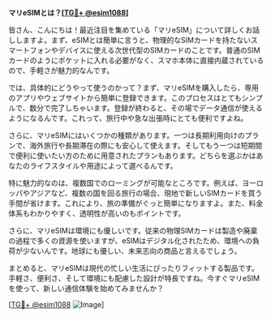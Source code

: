 **マリeSIMとは？[[TG💪+ @esim1088](https://t.me/s/esim1088)]**

皆さん、こんにちは！最近注目を集めている「マリeSIM」について詳しくお話ししますよ。まず、eSIMとは簡単に言うと、物理的なSIMカードを持たないスマートフォンやデバイスに使える次世代型のSIMカードのことです。普通のSIMカードのようにポケットに入れる必要がなく、スマホ本体に直接内蔵されているので、手軽さが魅力的なんです。

では、具体的にどうやって使うのかって？まず、マリeSIMを購入したら、専用のアプリやウェブサイトから簡単に登録できます。このプロセスはとてもシンプルで、数分で完了しちゃいます。登録が終わると、その場でデータ通信が使えるようになるんです。これって、旅行中や急な出張時にとても便利ですよね。

さらに、マリeSIMにはいくつかの種類があります。一つは長期利用向けのプランで、海外旅行や長期滞在の際にも安心して使えます。そしてもう一つは短期間で便利に使いたい方のために用意されたプランもあります。どちらを選ぶかはあなたのライフスタイルや用途によって選べるんです。

特に魅力的なのは、複数国でのローミングが可能なところです。例えば、ヨーロッパやアジアなど、複数の国を回る旅行の場合、現地で新しいSIMカードを買う手間が省けます。これにより、旅の準備がぐっと簡単になりますよ。また、料金体系もわかりやすく、透明性が高いのもポイントです。

さらに、マリeSIMは環境にも優しいです。従来の物理SIMカードは製造や廃棄の過程で多くの資源を使いますが、eSIMはデジタル化されたため、環境への負荷が少ないんです。地球にも優しい、未来志向の商品と言えるでしょう。

まとめると、マリeSIMは現代の忙しい生活にぴったりフィットする製品です。手軽さ、便利さ、そして環境にも配慮した設計が特長ですね。今すぐマリeSIMを使って、新しい通信体験を始めてみませんか？

[[TG💪+ @esim1088](https://t.me/s/esim1088) ![Image](https://i.postimg.cc/Y0z9fWf4/image.png)]